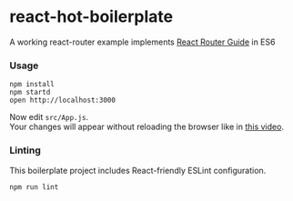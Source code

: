 react-hot-boilerplate
=====================

A working react-router example implements [React Router Guide](https://github.com/rackt/react-router/blob/0.13.x/docs/guides/overview.md) in ES6

### Usage

```
npm install
npm startd
open http://localhost:3000
```

Now edit `src/App.js`.  
Your changes will appear without reloading the browser like in [this video](http://vimeo.com/100010922).

### Linting

This boilerplate project includes React-friendly ESLint configuration.

```
npm run lint
```

